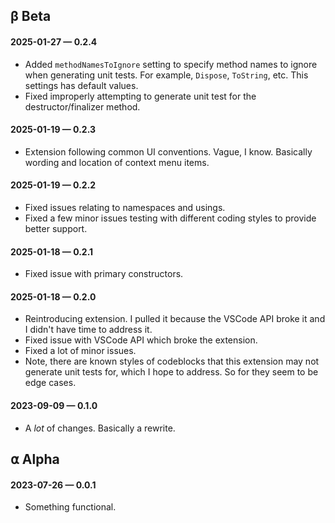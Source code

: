 ## β Beta

#### 2025-01-27 — 0.2.4

- Added `methodNamesToIgnore` setting to specify method names to ignore when generating unit tests. For example, `Dispose`, `ToString`, etc. This settings has default values.
- Fixed improperly attempting to generate unit test for the destructor/finalizer method.

#### 2025-01-19 — 0.2.3

- Extension following common UI conventions. Vague, I know. Basically wording and location of context menu items.

#### 2025-01-19 — 0.2.2

- Fixed issues relating to namespaces and usings.
- Fixed a few minor issues testing with different coding styles to provide better support.

#### 2025-01-18 — 0.2.1

- Fixed issue with primary constructors.

#### 2025-01-18 — 0.2.0

- Reintroducing extension. I pulled it because the VSCode API broke it and I didn't have time to address it.
- Fixed issue with VSCode API which broke the extension.
- Fixed a lot of minor issues.
- Note, there are known styles of codeblocks that this extension may not generate unit tests for, which I hope to address. So for they seem to be edge cases.

#### 2023-09-09 — 0.1.0

- A _lot_ of changes. Basically a rewrite.

## ⍺ Alpha

#### 2023-07-26 — 0.0.1

- Something functional.
